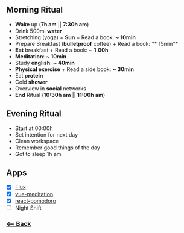 ## Morning Ritual

- **Wake** up (**7h am** || **7:30h am**)
- Drink 500ml **water**
- Stretching (yoga) + **Sun** +  Read a book: **~ 10min**
- Prepare Breakfast (**bulletproof** coffee) + Read a book: ** 15min**
- **Eat** breakfast + Read a book: **~ 1:00h**
- **Meditation**: **~ 10min**
- Study **english**: **~ 40min**
- **Physical exercise** + Read a side book: **~ 30min**
- Eat **protein**
- Cold **shower**
- Overview in **social** networks
- **End** Ritual (**10:30h am** || **11:00h am**)

## Evening Ritual

- Start at 00:00h
- Set intention for next day
- Clean workspace
- Remember good things of the day
- Got to sleep 1h am

## Apps

- [x] [Flux](https://justgetflux.com/)
- [x] [vue-meditation](https://afonsopacifer.github.io/vue-meditation/)
- [x] [react-pomodoro](http://afonsopacifer.github.io/react-pomodoro/)
- [ ] Night Shift

### [<-- Back](https://github.com/afonsopacifer/2017-goals)
